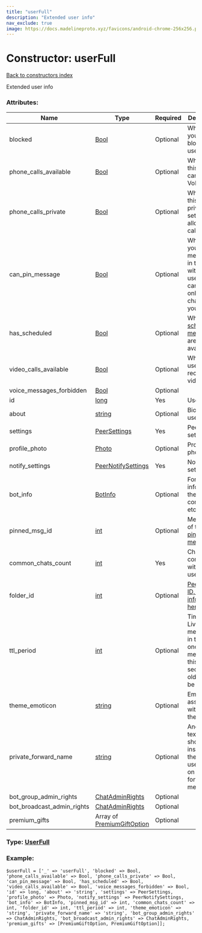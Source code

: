 ```yaml
---
title: "userFull"
description: "Extended user info"
nav_exclude: true
image: https://docs.madelineproto.xyz/favicons/android-chrome-256x256.png
---
```

# Constructor: userFull  
[Back to constructors index](/API_docs/constructors/index.html)



Extended user info

### Attributes:

| Name     |    Type       | Required | Description |
|----------|---------------|----------|-------------|
|blocked|[Bool](/API_docs/types/Bool.html) | Optional|Whether you have blocked this user|
|phone\_calls\_available|[Bool](/API_docs/types/Bool.html) | Optional|Whether this user can make VoIP calls|
|phone\_calls\_private|[Bool](/API_docs/types/Bool.html) | Optional|Whether this user's privacy settings allow you to call them|
|can\_pin\_message|[Bool](/API_docs/types/Bool.html) | Optional|Whether you can pin messages in the chat with this user, you can do this only for a chat with yourself|
|has\_scheduled|[Bool](/API_docs/types/Bool.html) | Optional|Whether [scheduled messages](https://core.telegram.org/api/scheduled-messages) are available|
|video\_calls\_available|[Bool](/API_docs/types/Bool.html) | Optional|Whether the user can receive video calls|
|voice\_messages\_forbidden|[Bool](/API_docs/types/Bool.html) | Optional|
|id|[long](/API_docs/types/long.html) | Yes|User ID|
|about|[string](/API_docs/types/string.html) | Optional|Bio of the user|
|settings|[PeerSettings](/API_docs/types/PeerSettings.html) | Yes|Peer settings|
|profile\_photo|[Photo](/API_docs/types/Photo.html) | Optional|Profile photo|
|notify\_settings|[PeerNotifySettings](/API_docs/types/PeerNotifySettings.html) | Yes|Notification settings|
|bot\_info|[BotInfo](/API_docs/types/BotInfo.html) | Optional|For bots, info about the bot (bot commands, etc)|
|pinned\_msg\_id|[int](/API_docs/types/int.html) | Optional|Message ID of the last [pinned message](https://core.telegram.org/api/pin)|
|common\_chats\_count|[int](/API_docs/types/int.html) | Yes|Chats in common with this user|
|folder\_id|[int](/API_docs/types/int.html) | Optional|[Peer folder ID, for more info click here](https://core.telegram.org/api/folders#peer-folders)|
|ttl\_period|[int](/API_docs/types/int.html) | Optional|Time To Live of all messages in this chat; once a message is this many seconds old, it must be deleted.|
|theme\_emoticon|[string](/API_docs/types/string.html) | Optional|Emoji associated with chat theme|
|private\_forward\_name|[string](/API_docs/types/string.html) | Optional|Anonymized text to be shown instead of the the user's name on forwarded messages|
|bot\_group\_admin\_rights|[ChatAdminRights](/API_docs/types/ChatAdminRights.html) | Optional|
|bot\_broadcast\_admin\_rights|[ChatAdminRights](/API_docs/types/ChatAdminRights.html) | Optional|
|premium\_gifts|Array of [PremiumGiftOption](/API_docs/types/PremiumGiftOption.html) | Optional|



### Type: [UserFull](/API_docs/types/UserFull.html)


### Example:

```
$userFull = ['_' => 'userFull', 'blocked' => Bool, 'phone_calls_available' => Bool, 'phone_calls_private' => Bool, 'can_pin_message' => Bool, 'has_scheduled' => Bool, 'video_calls_available' => Bool, 'voice_messages_forbidden' => Bool, 'id' => long, 'about' => 'string', 'settings' => PeerSettings, 'profile_photo' => Photo, 'notify_settings' => PeerNotifySettings, 'bot_info' => BotInfo, 'pinned_msg_id' => int, 'common_chats_count' => int, 'folder_id' => int, 'ttl_period' => int, 'theme_emoticon' => 'string', 'private_forward_name' => 'string', 'bot_group_admin_rights' => ChatAdminRights, 'bot_broadcast_admin_rights' => ChatAdminRights, 'premium_gifts' => [PremiumGiftOption, PremiumGiftOption]];
```  
